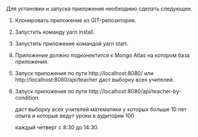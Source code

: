 Для установки и запуска приложения необходимо сделать следующее.

1. Клонировать приложение из GIT-репозитория.

2. Запустить команду yarn install.

3. Запустить приложение командой yarn start.

4. Приложение должно подконектится к Mongo Atlas на котором база приложения.

5. Запуск приложения по пути http://localhost:8080/ или http://localhost:8080/api/teacher даст выборку всех учителей.

6. Запуск приложения по пути http://localhost:8080/api/teacher-by-condition
 
   даст выборку всех учителей математики у которых больше 10 лет опыта и которые ведут уроки в аудитории 100

   каждый четверг с 8:30 до 14:30.


